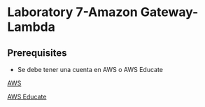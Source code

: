 # Laboratory 7-Amazon Gateway-Lambda


## Prerequisites

- Se debe tener una cuenta en AWS o AWS Educate

[AWS](https://signin.aws.amazon.com/signin?redirect_uri=https%3A%2F%2Faws.amazon.com%2Fmarketplace%2Fmanagement%2Fsignin%3Fstate%3DhashArgs%2523%26isauthcode%3Dtrue&client_id=arn%3Aaws%3Aiam%3A%3A015428540659%3Auser%2Faws-mp-seller-management-portal&forceMobileApp=0)

[AWS Educate](https://www.awseducate.com/signin/SiteLogin)



